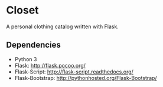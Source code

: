 # Closet
A personal clothing catalog written with Flask.
## Dependencies
- Python 3
- Flask: http://flask.pocoo.org/
- Flask-Script: http://flask-script.readthedocs.org/
- Flask-Bootstrap: http://pythonhosted.org/Flask-Bootstrap/
